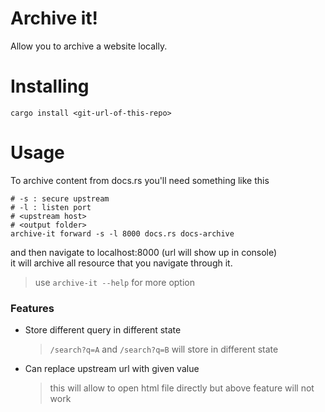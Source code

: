 # Archive it!
Allow you to archive a website locally.

# Installing
```shell
cargo install <git-url-of-this-repo>
```
# Usage

To archive content from docs.rs you'll need something like this
```shell
# -s : secure upstream
# -l : listen port
# <upstream host>
# <output folder>
archive-it forward -s -l 8000 docs.rs docs-archive
```
and then navigate to localhost:8000 (url will show up in console)  
it will archive all resource that you navigate through it.
> use `archive-it --help` for more option

### Features
+ Store different query in different state
  > `/search?q=A` and `/search?q=B` will store in different state
+ Can replace upstream url with given value 
  > this will allow to open html file directly but above feature will not work